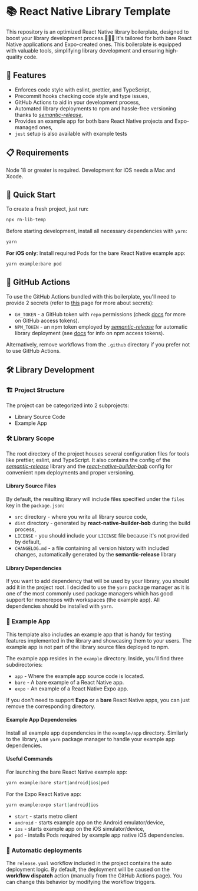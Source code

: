 # 📚 React Native Library Template

This repository is an optimized React Native library boilerplate, designed to boost your library development process.🧑‍💻🔧 It's tailored for both bare React Native applications and Expo-created ones. This boilerplate is equipped with valuable tools, simplifying library development and ensuring high-quality code.

## 🌟 Features

- Enforces code style with eslint, prettier, and TypeScript,
- Precommit hooks checking code style and type issues,
- GitHub Actions to aid in your development process,
- Automated library deployments to npm and hassle-free versioning thanks to [_semantic-release_](https://github.com/semantic-release/semantic-release),
- Provides an example app for both bare React Native projects and Expo-managed ones,
- `jest` setup is also available with example tests

## 📋 Requirements

Node 18 or greater is required. Development for iOS needs a Mac and Xcode.

## 🚀 Quick Start

To create a fresh project, just run:

```sh
npx rn-lib-temp
```

Before starting development, install all necessary dependencies with `yarn`:

```sh
yarn
```

**For iOS only**: Install required Pods for the bare React Native example app:

```sh
yarn example:bare pod
```

## 💫 GitHub Actions

To use the GitHub Actions bundled with this boilerplate, you'll need to provide 2 secrets (refer to [this](https://docs.github.com/en/actions/security-guides/using-secrets-in-github-actions) page for more about secrets):

- `GH_TOKEN` - a GitHub token with `repo` permissions (check [docs](https://docs.github.com/en/authentication/keeping-your-account-and-data-secure/managing-your-personal-access-tokens) for more on GitHub access tokens).
- `NPM_TOKEN` - an npm token employed by [_semantic-release_](https://github.com/semantic-release/semantic-release) for automatic library deployment (see [docs](https://docs.npmjs.com/about-access-tokens) for info on npm access tokens).

Alternatively, remove workflows from the `.github` directory if you prefer not to use GitHub Actions.

## 🛠️ Library Development

### 🏗️ Project Structure

The project can be categorized into 2 subprojects:

- Library Source Code
- Example App

### 🛠️ Library Scope

The root directory of the project houses several configuration files for tools like prettier, eslint, and TypeScript. It also contains the config of the [_semantic-release_](https://github.com/semantic-release/semantic-release) library and the [_react-native-builder-bob_](https://github.com/callstack/react-native-builder-bob) config for convenient npm deployments and proper versioning.

#### Library Source Files

By default, the resulting library will include files specified under the `files` key in the `package.json`:

- `src` directory - where you write all library source code,
- `dist` directory - generated by **react-native-builder-bob** during the build process,
- `LICENSE` - you should include your `LICENSE` file because it's not provided by default,
- `CHANGELOG.md` - a file containing all version history with included changes, automatically generated by the **semantic-release** library

#### Library Dependencies

If you want to add dependency that will be used by your library, you should add it in the project root. I decided to use the `yarn` package manager as it is one of the most commonly used package managers which has good support for monorepos with workspaces (the example app). All dependencies should be installed with `yarn`.

### 📱 Example App

This template also includes an example app that is handy for testing features implemented in the library and showcasing them to your users. The example app is not part of the library source files deployed to npm.

The example app resides in the `example` directory. Inside, you'll find three subdirectories:

- `app` - Where the example app source code is located.
- `bare` - A bare example of a React Native app.
- `expo` - An example of a React Native Expo app.

If you don't need to support **Expo** or a **bare** React Native apps, you can just remove the corresponding directory.

#### Example App Dependencies

Install all example app dependencies in the `example/app` directory. Similarly to the library, use `yarn` package manager to handle your example app dependencies.

#### Useful Commands

For launching the bare React Native example app:

```sh
yarn example:bare start|android|ios|pod
```

For the Expo React Native app:

```sh
yarn example:expo start|android|ios
```

- `start` - starts metro client
- `android` - starts example app on the Android emulator/device,
- `ios` - starts example app on the iOS simulator/device,
- `pod` - installs Pods required by example app native iOS dependencies.

### 🔄 Automatic deployments

The `release.yaml` workflow included in the project contains the auto deployment logic. By default, the deployment will be caused on the **workflow dispatch** action (manually from the GitHub Actions page). You can change this behavior by modifying the workflow triggers.

